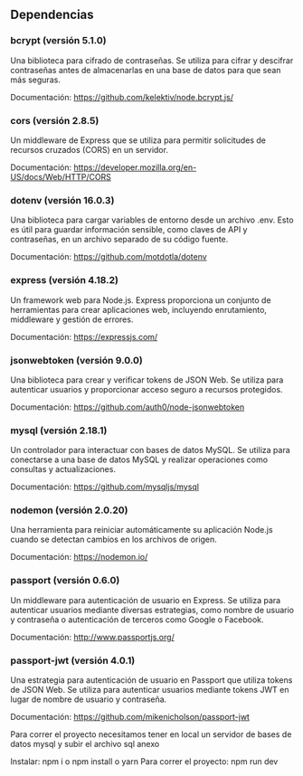 ## Dependencias

### bcrypt (versión 5.1.0)

Una biblioteca para cifrado de contraseñas. Se utiliza para cifrar y descifrar contraseñas antes de almacenarlas en una base de datos para que sean más seguras.

Documentación: https://github.com/kelektiv/node.bcrypt.js/

### cors (versión 2.8.5)

Un middleware de Express que se utiliza para permitir solicitudes de recursos cruzados (CORS) en un servidor.

Documentación: https://developer.mozilla.org/en-US/docs/Web/HTTP/CORS

### dotenv (versión 16.0.3)

Una biblioteca para cargar variables de entorno desde un archivo .env. Esto es útil para guardar información sensible, como claves de API y contraseñas, en un archivo separado de su código fuente.

Documentación: https://github.com/motdotla/dotenv

### express (versión 4.18.2)

Un framework web para Node.js. Express proporciona un conjunto de herramientas para crear aplicaciones web, incluyendo enrutamiento, middleware y gestión de errores.

Documentación: https://expressjs.com/

### jsonwebtoken (versión 9.0.0)

Una biblioteca para crear y verificar tokens de JSON Web. Se utiliza para autenticar usuarios y proporcionar acceso seguro a recursos protegidos.

Documentación: https://github.com/auth0/node-jsonwebtoken

### mysql (versión 2.18.1)

Un controlador para interactuar con bases de datos MySQL. Se utiliza para conectarse a una base de datos MySQL y realizar operaciones como consultas y actualizaciones.

Documentación: https://github.com/mysqljs/mysql

### nodemon (versión 2.0.20)

Una herramienta para reiniciar automáticamente su aplicación Node.js cuando se detectan cambios en los archivos de origen.

Documentación: https://nodemon.io/

### passport (versión 0.6.0)

Un middleware para autenticación de usuario en Express. Se utiliza para autenticar usuarios mediante diversas estrategias, como nombre de usuario y contraseña o autenticación de terceros como Google o Facebook.

Documentación: http://www.passportjs.org/

### passport-jwt (versión 4.0.1)

Una estrategia para autenticación de usuario en Passport que utiliza tokens de JSON Web. Se utiliza para autenticar usuarios mediante tokens JWT en lugar de nombre de usuario y contraseña.

Documentación: https://github.com/mikenicholson/passport-jwt

Para correr el proyecto necesitamos tener en local un servidor de bases de datos mysql y subir el archivo sql anexo

Instalar: npm i o npm install o yarn
Para correr el proyecto: npm run dev